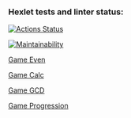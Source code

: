 ### Hexlet tests and linter status:
[![Actions Status](https://github.com/DmitryNikolaev98/java-project-lvl1/workflows/hexlet-check/badge.svg)](https://github.com/DmitryNikolaev98/java-project-lvl1/actions)

[![Maintainability](https://api.codeclimate.com/v1/badges/a99a88d28ad37a79dbf6/maintainability)](https://codeclimate.com/github/codeclimate/codeclimate/maintainability)

[Game Even](https://asciinema.org/a/KQPEhpZJvx4MBK3TvFGmyaDTq) 

[Game Calc](https://asciinema.org/a/OZDMH9Yj04o2o6LE9slJCFcT1)

[Game GCD](https://asciinema.org/a/w2w76HPIHAhLcjR1xbdy7hQQe)

[Game Progression]( https://asciinema.org/a/dEUHCwITYCRBhpGIiJTaqYXiA)